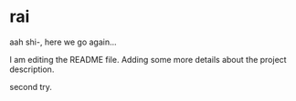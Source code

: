 # rai
aah shi-, here we go again...


I am editing the README file. Adding some more details about the project description.

second try.

